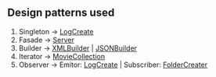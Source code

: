 ## Design patterns used

1. Singleton -> [LogCreate](./modules/LogCreate.ts)
2. Fasade -> [Server](./server.ts)
2. Builder -> [XMLBuilder](./modules/XML.builder.ts) | [JSONBuilder](./modules/JSON.builder.ts) 
3. Iterator -> [MovieCollection](./modules/MovieStucture.ts)
4. Observer -> Emitor: [LogCreate](./modules/LogCreate.ts) | Subscriber: [FolderCreater](./modules/Mover.ts)